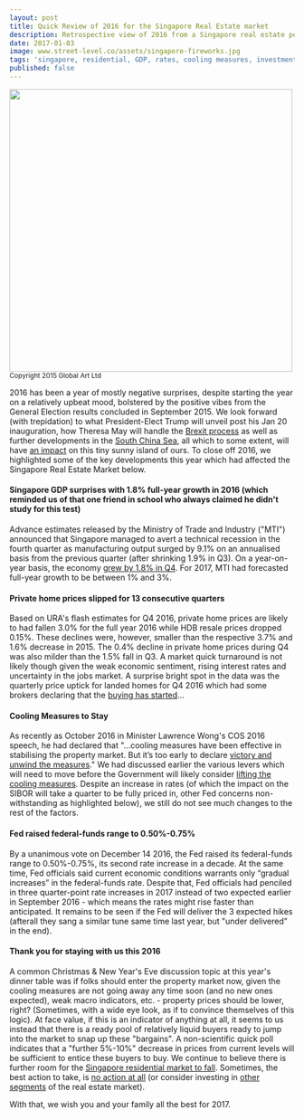 ```yaml
---
layout: post
title: Quick Review of 2016 for the Singapore Real Estate market
description: Retrospective view of 2016 from a Singapore real estate perspective
date: 2017-01-03
image: www.street-level.co/assets/singapore-fireworks.jpg
tags: 'singapore, residential, GDP, rates, cooling measures, investment'
published: false
---
```

<img src="{{site.url}}/assets/singapore-fireworks.jpg" width="500px"><br>
<sup>Copyright 2015 Global Art Ltd</sup><br>

2016 has been a year of mostly negative surprises, despite starting the year on a relatively upbeat mood, bolstered by the positive vibes from the General Election results concluded in September 2015. We look forward (with trepidation) to what President-Elect Trump will unveil post his Jan 20 inauguration, how Theresa May will handle the [Brexit process](https://www.theguardian.com/politics/2017/jan/05/theresa-may-plans-major-speech-defuse-brexit-criticism) as well as further developments in the [South China Sea](http://www.reuters.com/article/us-southchinasea-china-navy-idUSKBN14N01D), all which to some extent, will have [an impact](http://www.straitstimes.com/asia/east-asia/terrex-vehicles-still-being-detained-in-hong-kong) on this tiny sunny island of ours. To close off 2016, we highlighted some of the key developments this year which had affected the Singapore Real Estate Market below.<!--more-->

#### **Singapore GDP surprises with 1.8% full-year growth in 2016 (which reminded us of that one friend in school who always claimed he didn't study for this test)**

Advance estimates released by the Ministry of Trade and Industry ("MTI") announced that Singapore managed to avert a technical recession in the fourth quarter as manufacturing output surged by 9.1% on an annualised basis from the previous quarter (after shrinking 1.9% in Q3). On a year-on-year basis, the economy [grew by 1.8% in Q4](http://www.singstat.gov.sg/docs/default-source/default-document-library/news/press_releases/advgdp4q2016.pdf). For 2017, MTI had forecasted full-year growth to be between 1% and 3%.

#### **Private home prices slipped for 13 consecutive quarters**

Based on URA's flash estimates for Q4 2016, private home prices are likely to had fallen 3.0% for the full year 2016 while HDB resale prices dropped 0.15%. These declines were, however, smaller than the respective 3.7% and 1.6% decrease in 2015. The 0.4% decline in private home prices during Q4 was also milder than the 1.5% fall in Q3. A market quick turnaround is not likely though given the weak economic sentiment, rising interest rates and uncertainty in the jobs market. A surprise bright spot in the data was the quarterly price uptick for landed homes for Q4 2016 which had some brokers declaring that the [buying has started](http://www.propertyguru.com.sg/property-management-news/2017/1/143918/landed-home-prices-up-for-first-time-since-2013)... 

#### **Cooling Measures to Stay**

As recently as October 2016 in Minister Lawrence Wong's COS 2016 speech, he had declared that "...cooling measures have been effective in stabilising the property market. But it’s too early to declare [victory and unwind the measures](http://www.mnd.gov.sg/BudgetDebate2016/speeches-minister-lawrence-wong-building-a-better-home-together.htm)." We had discussed earlier the various levers which will need to move before the Government will likely consider [lifting the cooling measures](http://www.street-level.co/2016/07/15/catching-the-wind-when-to-invest-in-singapore-residentials-again.html). Despite an increase in rates (of which the impact on the SIBOR will take a quarter to be fully priced in, other Fed concerns non-withstanding as highlighted below), we still do not see much changes to the rest of the factors. 

#### **Fed raised federal-funds range to 0.50%-0.75%**

By a unanimous vote on December 14 2016, the Fed raised its federal-funds range to 0.50%-0.75%, its second rate increase in a decade. At the same time, Fed officials said current economic conditions warrants only “gradual increases” in the federal-funds rate. Despite that, Fed officials had penciled in three quarter-point rate increases in 2017 instead of two expected earlier in September 2016 - which means the rates might rise faster than anticipated.  It remains to be seen if the Fed will deliver the 3 expected hikes (afterall they sang a similar tune same time last year, but "under delivered" in the end).

#### **Thank you for staying with us this 2016**

A common Christmas & New Year's Eve discussion topic at this year's dinner table was if folks should enter the property market now, given the cooling measures are not going away any time soon (and no new ones expected), weak macro indicators, etc. - property prices should be lower, right? (Sometimes, with a wide eye look, as if to convince themselves of this logic). At face value, if this is an indicator of anything at all, it seems to us instead that there is a ready pool of relatively liquid buyers ready to jump into the market to snap up these "bargains". A non-scientific quick poll indicates that a "further 5%-10%" decrease in prices from current levels will be sufficient to entice these buyers to buy. We continue to believe there is further room for the [Singapore residential market to fall](http://www.street-level.co/2016/11/05/sg-residential-property-prices-how-much-lower.html). Sometimes, the best action to take, is [no action at all](https://blogs.cfainstitute.org/investor/2013/01/30/portfolio-strategy-in-praise-of-inaction/) (or consider investing in [other segments](http://www.street-level.co/2016/12/09/singapore-reits-which-sector-will-outperform-in-2017.html) of the real estate market).

With that, we wish you and your family all the best for 2017.
